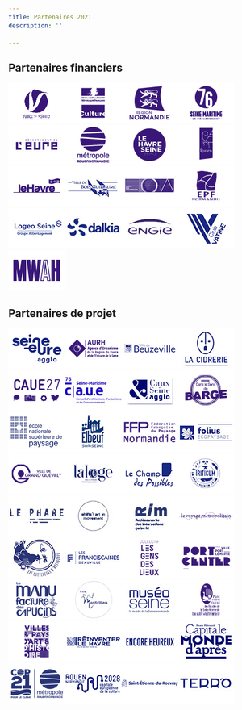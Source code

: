 ```yaml
---
title: Partenaires 2021
description: ''

---
```

## Partenaires financiers

![](/files/logos3.jpg)![](/files/logos7.jpg)![](/files/logos.jpg)![](/files/logos5.jpg)![](/files/logos6.jpg)![](/files/logos2.jpg)![](/files/logos4.jpg)![](/files/logos9.jpg)![](/files/logos8.jpg)![](/files/bois-guillaume.jpg)![](/files/logos13.jpg)![](/files/logos10.jpg)![](/files/logeo-1.jpg)![](/files/dalkia-1.jpg)![](/files/engie.jpg)![](/files/la-vatine.jpg)![](/files/logos14.jpg)

## Partenaires de projet

![](/files/seine-eure-agglo.jpg)![](/files/logos15.jpg)![](/files/beuzeville.jpg)![](/files/la-cidrerie.jpg)![](/files/logos16.jpg)![](/files/caue-76-ok.jpg)![](/files/caux-seine-agglo-ok.jpg)![](/files/logos19.jpg)![](/files/ensp-versailles.jpg)![](/files/elbeuf-sur-seine.jpg)![](/files/logos21.jpg)![](/files/folius.jpg)![](/files/logos22.jpg)![](/files/la-loge.jpg)![](/files/champ-des-possibles.jpg)![](/files/triticum.jpg)![](/files/le-phare-ok.jpg)![](/files/shifts-ok.jpg)![](/files/rim-ok.jpg)![](/files/logos26.jpg)![](/files/cueilleurs-d-histoires.jpg)![](/files/les-franciscaines.jpg)![](/files/logos27.jpg)![](/files/logos29.jpg)![](/files/manufacture-des-capucins.jpg)![](/files/montivilliers.jpg)![](/files/museoseine.jpg)![](/files/logos28.jpg)![](/files/logos31.jpg)![](/files/reinventer-le-havre.jpg)![](/files/encore-heureux.jpg)![](/files/rouen-capitale-monde-apres-ok.jpg)![](/files/cop-21.jpg)![](/files/rouen-2028.jpg)![](/files/st-etienne-du-rouvray.jpg)![](/files/terro.jpg)